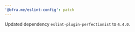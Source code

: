 ```yaml
---
'@bfra.me/eslint-config': patch
---
```


Updated dependency `eslint-plugin-perfectionist` to `4.4.0`.
